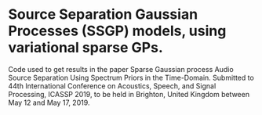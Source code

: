 # Source Separation Gaussian Processes (SSGP) models, using variational sparse GPs.
Code used to get results in the paper Sparse Gaussian process Audio Source Separation Using Spectrum Priors in the Time-Domain. Submitted to 44th International Conference on Acoustics, Speech, and Signal Processing, ICASSP 2019, to be held in Brighton, United Kingdom between May 12 and May 17, 2019.
